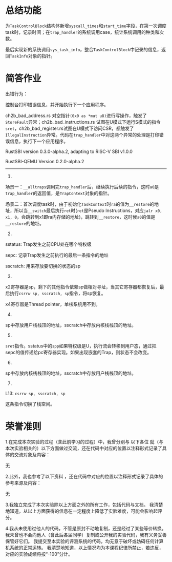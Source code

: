 # 总结功能

为`TaskControlBlock`结构体新增`syscall_times`和`start_time`字段，在第一次调度task时，记录时间；在`trap_handler`的系统调用case，统计系统调用的种类和次数。

最后实现新的系统调用`sys_task_info`，整合`TaskControlBlock`中记录的信息，返回`TaskInfo`对象的指针。

# 简答作业

出错行为：

控制台打印错误信息，并开始执行下一个应用程序。

ch2b_bad_address.rs 对空指针`(0x0 as *mut u8)`进行写操作，触发了`StoreFault`异常；ch2b_bad_instructions.rs 试图在U模式下运行S模式的指令`sret`，ch2b_bad_register.rs试图在U模式下访问CSR，都触发了`IllegalInstruction`异常。代码在`trap_handler`中对这两个异常的处理是打印错误信息，执行下一个应用程序。

RustSBI version 0.3.0-alpha.2, adapting to RISC-V SBI v1.0.0

RustSBI-QEMU Version 0.2.0-alpha.2

---

1.
场景一：`__alltraps`调用完`trap_handler`后，继续执行后续的指令，这时`a0`是`trap_handler`的返回值，是`TrapContext`对象的指针。

场景二：首次调度task时，由于初始化`TaskContext`时`ra`的值为`__restore`的地址，所以当`__switch`最后执行`ret`时(`ret`是Pseudo Instructions，对应`jalr x0, x1, 0`，会跳转到x1即ra内存储的地址)，跳转到`__restore`，这时候`a0`的值是`__restore`的地址。

2.
sstatus: Trap发生之前CPU处在哪个特权级

sepc: 记录Trap发生之前执行的最后一条指令的地址

sscratch: 用来存放要切换的状态的sp

3.
x2寄存器是sp，剩下的其他指令依赖sp做相对寻址，当其它寄存器都恢复后，最后执行`csrrw sp, sscratch, sp`指令，将sp恢复。

x4寄存器是Thread pointer，单核系统用不到。

4.
sp中存放用户栈栈顶的地址，sscratch中存放内核栈栈顶的地址。

5.
`sret`指令。sstatus中的`spp`如果特权级是U，执行流会转移到用户态，通过把sepc的值传递给pc寄存器实现。如果出现嵌套的Trap，则状态不会改变。

6.
sp中存放内核栈栈顶的地址，sscratch中存放用户栈栈顶的地址。

7.
L13: `csrrw sp, sscratch, sp`

这条指令切换了栈空间。

# 荣誉准则
1.在完成本次实验的过程（含此前学习的过程）中，我曾分别与 以下各位 就（与本次实验相关的）以下方面做过交流，还在代码中对应的位置以注释形式记录了具体的交流对象及内容：

无

2.此外，我也参考了以下资料 ，还在代码中对应的位置以注释形式记录了具体的参考来源及内容：

无

3.我独立完成了本次实验除以上方面之外的所有工作，包括代码与文档。 我清楚地知道，从以上方面获得的信息在一定程度上降低了实验难度，可能会影响起评分。

4.我从未使用过他人的代码，不管是原封不动地复制，还是经过了某些等价转换。 我未曾也不会向他人（含此后各届同学）复制或公开我的实验代码，我有义务妥善保管好它们。 我提交至本实验的评测系统的代码，均无意于破坏或妨碍任何计算机系统的正常运转。 我清楚地知道，以上情况均为本课程纪律所禁止，若违反，对应的实验成绩将按“-100”分计。